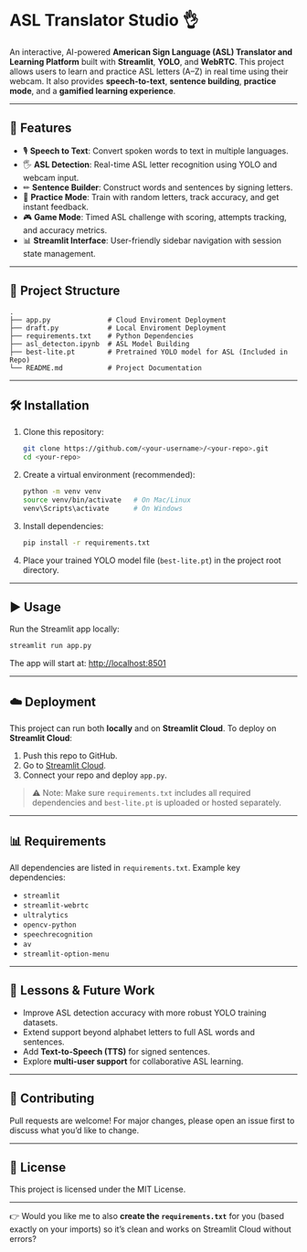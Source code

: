 # **ASL Translator Studio 👌**

An interactive, AI-powered **American Sign Language (ASL) Translator and Learning Platform** built with **Streamlit**, **YOLO**, and **WebRTC**.
This project allows users to learn and practice ASL letters (A–Z) in real time using their webcam. It also provides **speech-to-text**, **sentence building**, **practice mode**, and a **gamified learning experience**.

---

## 🚀 Features

* 🎙 **Speech to Text**: Convert spoken words to text in multiple languages.
* 🖐 **ASL Detection**: Real-time ASL letter recognition using YOLO and webcam input.
* ✏ **Sentence Builder**: Construct words and sentences by signing letters.
* 🧠 **Practice Mode**: Train with random letters, track accuracy, and get instant feedback.
* 🎮 **Game Mode**: Timed ASL challenge with scoring, attempts tracking, and accuracy metrics.
* 📊 **Streamlit Interface**: User-friendly sidebar navigation with session state management.

---

## 📂 Project Structure

```
.
├── app.py              # Cloud Enviroment Deployment
├── draft.py            # Local Enviroment Deployment
├── requirements.txt    # Python Dependencies
├── asl_detecton.ipynb  # ASL Model Building
├── best-lite.pt        # Pretrained YOLO model for ASL (Included in Repo)
└── README.md           # Project Documentation
```

---

## 🛠 Installation

1. Clone this repository:

   ```bash
   git clone https://github.com/<your-username>/<your-repo>.git
   cd <your-repo>
   ```

2. Create a virtual environment (recommended):

   ```bash
   python -m venv venv
   source venv/bin/activate   # On Mac/Linux
   venv\Scripts\activate      # On Windows
   ```

3. Install dependencies:

   ```bash
   pip install -r requirements.txt
   ```

4. Place your trained YOLO model file (`best-lite.pt`) in the project root directory.

---

## ▶️ Usage

Run the Streamlit app locally:

```bash
streamlit run app.py
```

The app will start at: [http://localhost:8501](http://localhost:8501)

---

## ☁️ Deployment

This project can run both **locally** and on **Streamlit Cloud**.
To deploy on **Streamlit Cloud**:

1. Push this repo to GitHub.
2. Go to [Streamlit Cloud](https://share.streamlit.io/).
3. Connect your repo and deploy `app.py`.

> ⚠️ Note: Make sure `requirements.txt` includes all required dependencies and `best-lite.pt` is uploaded or hosted separately.

---

## 📊 Requirements

All dependencies are listed in `requirements.txt`.
Example key dependencies:

* `streamlit`
* `streamlit-webrtc`
* `ultralytics`
* `opencv-python`
* `speechrecognition`
* `av`
* `streamlit-option-menu`

---

## 📖 Lessons & Future Work

* Improve ASL detection accuracy with more robust YOLO training datasets.
* Extend support beyond alphabet letters to full ASL words and sentences.
* Add **Text-to-Speech (TTS)** for signed sentences.
* Explore **multi-user support** for collaborative ASL learning.

---

## 🤝 Contributing

Pull requests are welcome! For major changes, please open an issue first to discuss what you’d like to change.

---

## 📜 License

This project is licensed under the MIT License.

---

👉 Would you like me to also **create the `requirements.txt`** for you (based exactly on your imports) so it’s clean and works on Streamlit Cloud without errors?
